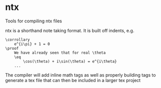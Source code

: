 # ntx
Tools for compiling ntx files

ntx is a shorthand note taking format. It is built off indents, e.g.
```
\corrollary
    e^{i\pi} + 1 = 0
\proof
    We have already seen that for real \theta
    \eq
        \cos(\theta) + i\sin(\theta) = e^{i\theta}
    ...
```
The compiler will add inline math tags as well as properly building tags to generate a tex file that can then be included in a larger tex project
